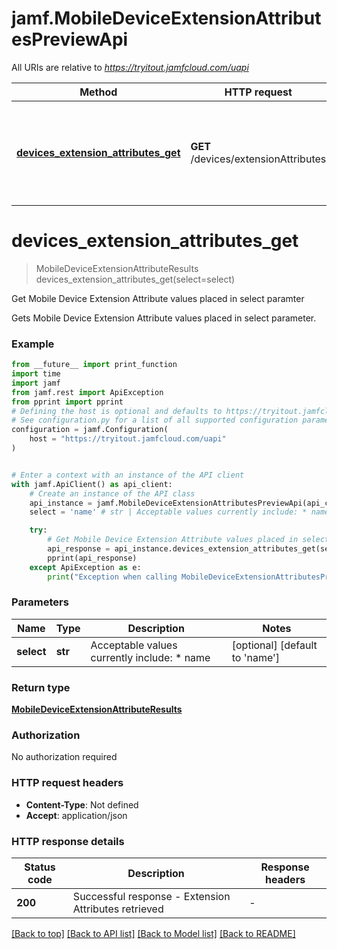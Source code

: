 # jamf.MobileDeviceExtensionAttributesPreviewApi

All URIs are relative to *https://tryitout.jamfcloud.com/uapi*

Method | HTTP request | Description
------------- | ------------- | -------------
[**devices_extension_attributes_get**](MobileDeviceExtensionAttributesPreviewApi.md#devices_extension_attributes_get) | **GET** /devices/extensionAttributes | Get Mobile Device Extension Attribute values placed in select paramter 


# **devices_extension_attributes_get**
> MobileDeviceExtensionAttributeResults devices_extension_attributes_get(select=select)

Get Mobile Device Extension Attribute values placed in select paramter 

Gets Mobile Device Extension Attribute values placed in select parameter.

### Example

```python
from __future__ import print_function
import time
import jamf
from jamf.rest import ApiException
from pprint import pprint
# Defining the host is optional and defaults to https://tryitout.jamfcloud.com/uapi
# See configuration.py for a list of all supported configuration parameters.
configuration = jamf.Configuration(
    host = "https://tryitout.jamfcloud.com/uapi"
)


# Enter a context with an instance of the API client
with jamf.ApiClient() as api_client:
    # Create an instance of the API class
    api_instance = jamf.MobileDeviceExtensionAttributesPreviewApi(api_client)
    select = 'name' # str | Acceptable values currently include: * name  (optional) (default to 'name')

    try:
        # Get Mobile Device Extension Attribute values placed in select paramter 
        api_response = api_instance.devices_extension_attributes_get(select=select)
        pprint(api_response)
    except ApiException as e:
        print("Exception when calling MobileDeviceExtensionAttributesPreviewApi->devices_extension_attributes_get: %s\n" % e)
```

### Parameters

Name | Type | Description  | Notes
------------- | ------------- | ------------- | -------------
 **select** | **str**| Acceptable values currently include: * name  | [optional] [default to &#39;name&#39;]

### Return type

[**MobileDeviceExtensionAttributeResults**](MobileDeviceExtensionAttributeResults.md)

### Authorization

No authorization required

### HTTP request headers

 - **Content-Type**: Not defined
 - **Accept**: application/json

### HTTP response details
| Status code | Description | Response headers |
|-------------|-------------|------------------|
**200** | Successful response - Extension Attributes retrieved |  -  |

[[Back to top]](#) [[Back to API list]](../README.md#documentation-for-api-endpoints) [[Back to Model list]](../README.md#documentation-for-models) [[Back to README]](../README.md)

